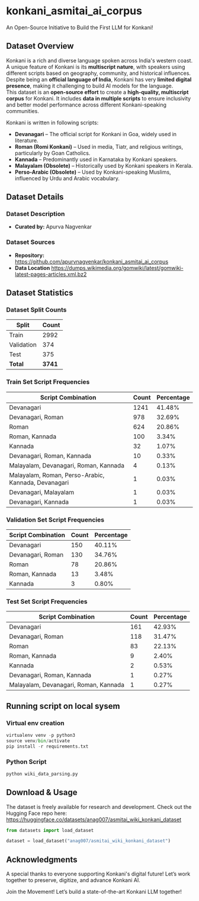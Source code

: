 # konkani_asmitai_ai_corpus

An Open-Source Initiative to Build the First LLM for Konkani!
## Dataset Overview  
Konkani is a rich and diverse language spoken across India's western coast. A unique feature of Konkani is its **multiscript nature**, with speakers using different scripts based on geography, community, and historical influences. Despite being an **official language of India**, Konkani has very **limited digital presence**, making it challenging to build AI models for the language.  
This dataset is an **open-source effort** to create a **high-quality, multiscript corpus** for Konkani. It includes **data in multiple scripts** to ensure inclusivity and better model performance across different Konkani-speaking communities.  


Konkani is written in following scripts:  
- **Devanagari** – The official script for Konkani in Goa, widely used in literature.  
- **Roman (Romi Konkani)** – Used in media, Tiatr, and religious writings, particularly by Goan Catholics.  
- **Kannada** – Predominantly used in Karnataka by Konkani speakers.  
- **Malayalam (Obsolete)**  – Historically used by Konkani speakers in Kerala.  
- **Perso-Arabic (Obsolete)** – Used by Konkani-speaking Muslims, influenced by Urdu and Arabic vocabulary.  



## Dataset Details

### Dataset Description

<!-- Provide a longer summary of what this dataset is. -->



- **Curated by:** Apurva Nagvenkar
<!-- - **Funded by [optional]:** [More Information Needed]
- **Shared by [optional]:** [More Information Needed]
- **Language(s) (NLP):** [More Information Needed]
- **License:** Apache License 2.0 -->

### Dataset Sources
<!-- Provide the basic links for the dataset. -->

- **Repository:** https://github.com/apurvnagvenkar/konkani_asmitai_ai_corpus
- **Data Location** https://dumps.wikimedia.org/gomwiki/latest/gomwiki-latest-pages-articles.xml.bz2


## Dataset Statistics

### Dataset Split Counts
| Split       | Count |
|------------|-------|
| Train      | 2992  |
| Validation | 374   |
| Test       | 375   |
| **Total**  | **3741** |


### Train Set Script Frequencies
| Script Combination                                      | Count | Percentage |
|--------------------------------------------------------|------|------------|
| Devanagari                                           | 1241 | 41.48%     |
| Devanagari, Roman                                      | 978  | 32.69%     |
| Roman                                                 | 624  | 20.86%     |
| Roman, Kannada                                       | 100  | 3.34%      |
| Kannada                                              | 32   | 1.07%      |
| Devanagari, Roman, Kannada                           | 10   | 0.33%      |
| Malayalam, Devanagari, Roman, Kannada                | 4    | 0.13%      |
| Malayalam, Roman, Perso-Arabic, Kannada, Devanagari  | 1    | 0.03%      |
| Devanagari, Malayalam                                | 1    | 0.03%      |
| Devanagari, Kannada                                  | 1    | 0.03%      |

### Validation Set Script Frequencies
| Script Combination      | Count | Percentage |
|------------------------|------|------------|
| Devanagari           | 150  | 40.11%     |
| Devanagari, Roman   | 130  | 34.76%     |
| Roman               | 78   | 20.86%     |
| Roman, Kannada      | 13   | 3.48%      |
| Kannada            | 3    | 0.80%      |

### Test Set Script Frequencies
| Script Combination                                   | Count | Percentage |
|-----------------------------------------------------|------|------------|
| Devanagari                                        | 161  | 42.93%     |
| Devanagari, Roman                                | 118  | 31.47%     |
| Roman                                           | 83   | 22.13%     |
| Roman, Kannada                                  | 9    | 2.40%      |
| Kannada                                         | 2    | 0.53%      |
| Devanagari, Roman, Kannada                      | 1    | 0.27%      |
| Malayalam, Devanagari, Roman, Kannada           | 1    | 0.27%      |


## Running script on local sysem
### Virtual env creation
```python
virtualenv venv -p python3
source venv/bin/activate  
pip install -r requirements.txt
```
### Python Script
```python
python wiki_data_parsing.py
```
## Download & Usage

The dataset is freely available for research and development. Check out the Hugging Face repo here: https://huggingface.co/datasets/anag007/asmitai_wiki_konkani_dataset
```python
from datasets import load_dataset

dataset = load_dataset("anag007/asmitai_wiki_konkani_dataset")
```

## Acknowledgments

A special thanks to everyone supporting Konkani's digital future! Let’s work together to preserve, digitize, and advance Konkani AI.

Join the Movement! Let’s build a state-of-the-art Konkani LLM together!